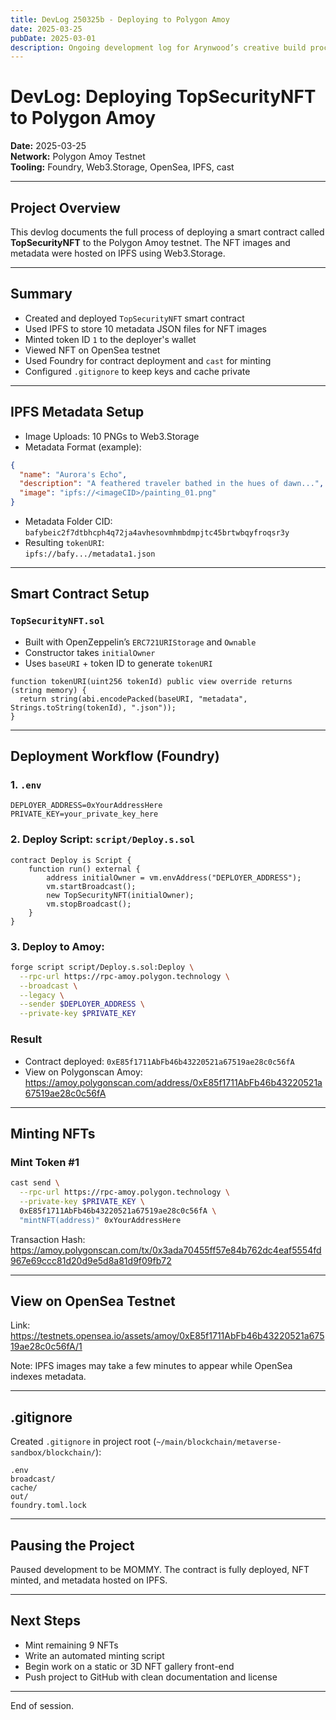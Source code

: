 ```yaml
---
title: DevLog 250325b - Deploying to Polygon Amoy
date: 2025-03-25
pubDate: 2025-03-01
description: Ongoing development log for Arynwood’s creative build process.
---
```

# DevLog: Deploying TopSecurityNFT to Polygon Amoy

**Date:** 2025-03-25  
**Network:** Polygon Amoy Testnet  
**Tooling:** Foundry, Web3.Storage, OpenSea, IPFS, cast

---

## Project Overview

This devlog documents the full process of deploying a smart contract called **TopSecurityNFT** to the Polygon Amoy testnet. The NFT images and metadata were hosted on IPFS using Web3.Storage.

---

## Summary

- Created and deployed `TopSecurityNFT` smart contract
- Used IPFS to store 10 metadata JSON files for NFT images
- Minted token ID `1` to the deployer's wallet
- Viewed NFT on OpenSea testnet
- Used Foundry for contract deployment and `cast` for minting
- Configured `.gitignore` to keep keys and cache private

---

## IPFS Metadata Setup

- Image Uploads: 10 PNGs to Web3.Storage
- Metadata Format (example):

```json
{
  "name": "Aurora's Echo",
  "description": "A feathered traveler bathed in the hues of dawn...",
  "image": "ipfs://<imageCID>/painting_01.png"
}
```

- Metadata Folder CID: `bafybeic2f7dtbhcph4q72ja4avhesovmhmbdmpjtc45brtwbqyfroqsr3y`
- Resulting `tokenURI`:  
  `ipfs://bafy.../metadata1.json`

---

## Smart Contract Setup

### `TopSecurityNFT.sol`

- Built with OpenZeppelin’s `ERC721URIStorage` and `Ownable`
- Constructor takes `initialOwner`
- Uses `baseURI` + token ID to generate `tokenURI`

```solidity
function tokenURI(uint256 tokenId) public view override returns (string memory) {
  return string(abi.encodePacked(baseURI, "metadata", Strings.toString(tokenId), ".json"));
}
```

---

## Deployment Workflow (Foundry)

### 1. `.env`

```env
DEPLOYER_ADDRESS=0xYourAddressHere
PRIVATE_KEY=your_private_key_here
```

### 2. Deploy Script: `script/Deploy.s.sol`

```solidity
contract Deploy is Script {
    function run() external {
        address initialOwner = vm.envAddress("DEPLOYER_ADDRESS");
        vm.startBroadcast();
        new TopSecurityNFT(initialOwner);
        vm.stopBroadcast();
    }
}
```

### 3. Deploy to Amoy:

```bash
forge script script/Deploy.s.sol:Deploy \
  --rpc-url https://rpc-amoy.polygon.technology \
  --broadcast \
  --legacy \
  --sender $DEPLOYER_ADDRESS \
  --private-key $PRIVATE_KEY
```

### Result

- Contract deployed: `0xE85f1711AbFb46b43220521a67519ae28c0c56fA`
- View on Polygonscan Amoy:  
  https://amoy.polygonscan.com/address/0xE85f1711AbFb46b43220521a67519ae28c0c56fA

---

## Minting NFTs

### Mint Token #1

```bash
cast send \
  --rpc-url https://rpc-amoy.polygon.technology \
  --private-key $PRIVATE_KEY \
  0xE85f1711AbFb46b43220521a67519ae28c0c56fA \
  "mintNFT(address)" 0xYourAddressHere
```

Transaction Hash:  
https://amoy.polygonscan.com/tx/0x3ada70455ff57e84b762dc4eaf5554fd967e69ccc81d20d9e5d8a81d9f09fb72

---

## View on OpenSea Testnet

Link:  
https://testnets.opensea.io/assets/amoy/0xE85f1711AbFb46b43220521a67519ae28c0c56fA/1

Note: IPFS images may take a few minutes to appear while OpenSea indexes metadata.

---

## .gitignore

Created `.gitignore` in project root (`~/main/blockchain/metaverse-sandbox/blockchain/`):

```gitignore
.env
broadcast/
cache/
out/
foundry.toml.lock
```

---

## Pausing the Project

Paused development to be MOMMY. The contract is fully deployed, NFT minted, and metadata hosted on IPFS.

---

## Next Steps

- Mint remaining 9 NFTs
- Write an automated minting script
- Begin work on a static or 3D NFT gallery front-end
- Push project to GitHub with clean documentation and license

---

End of session.
